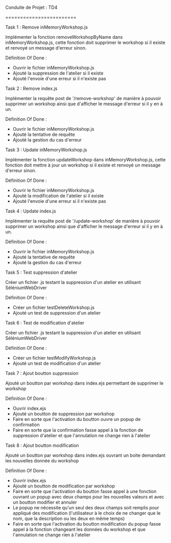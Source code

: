 Conduite de Projet : TD4

========================

Task 1 : Remove inMemoryWorkshop.js

Implémenter la fonction removeWorkshopByName dans inMemoryWorkshop.js, cette fonction doit supprimer le workshop si il existe et renvoyé un message d'erreur sinon.

Définition Of Done :

* Ouvrir le fichier inMemoryWorkshop.js
* Ajouté la suppression de l'atelier si il existe
* Ajouté l'envoie d'une erreur si il n'existe pas

Task 2 : Remove index.js

Implémenter la requête post de '/remove-workshop' de manière à pouvoir supprimer un workshop ainsi que d'afficher le message d'erreur si il y en à un.

Définition Of Done :

* Ouvrir le fichier inMemoryWorkshop.js
* Ajouté la tentative de requête
* Ajouté la gestion du cas d'erreur

Task 3 : Update inMemoryWorkshop.js

Implémenter la fonction updateWorkshop dans inMemoryWorkshop.js, cette fonction doit mettre à jour un workshop si il existe et renvoyé un message d'erreur sinon.

Définition Of Done :

* Ouvrir le fichier inMemoryWorkshop.js
* Ajouté la modification de l'atelier si il existe
* Ajouté l'envoie d'une erreur si il n'existe pas

Task 4 : Update index.js

Implémenter la requête post de '/update-workshop' de manière à pouvoir supprimer un workshop ainsi que d'afficher le message d'erreur si il y en à un.

Définition Of Done :

* Ouvrir le fichier inMemoryWorkshop.js
* Ajouté la tentative de requête
* Ajouté la gestion du cas d'erreur

Task 5 : Test suppression d'atelier

Créer un fichier .js testant la suppression d'un atelier en utilisant SéléniumWebDriver

Définition Of Done :

* Créer un fichier testDeleteWorkshop.js
* Ajouté un test de suppression d'un atelier

Task 6 : Test de modification d'atelier

Créer un fichier .js testant la suppression d'un atelier en utilisant SéléniumWebDriver

Définition Of Done :

* Créer un fichier testModifyWorkshop.js
* Ajouté un test de modification d'un atelier

Task 7 : Ajout boutton suppression

Ajouté un boutton par workshop dans index.ejs permettant de supprimer le workshop

Définition Of Done :

* Ouvrir index.ejs
* Ajouté un boutton de suppression par workshop
* Faire en sorte que l'activation du boutton ouvre un popup de confirmation
* Faire en sorte que la confirmation fasse appel à la fonction de suppression d'atelier et que l'annulation ne change rien à l'atelier

Task 8 : Ajout boutton modification

Ajouté un boutton par workshop dans index.ejs ouvrant un boite demandant les nouvelles donnée du workshop

Définition Of Done :

* Ouvrir index.ejs
* Ajouté un boutton de modification par workshop
* Faire en sorte que l'activation du boutton fasse appel à une fonction ouvrant un popup avec deux champs pour les nouvelles valeurs et avec un boutton modifier et annuler
* Le popup ne nécessite qu'un seul des deux champs soit remplis pour appliqué des modification (l'utilisateur à le choix de ne changer que le nom, que la description ou les
deux en même temps)
* Faire en sorte que l'activation du boutton modification du popup fasse appel à la fonction changeant les données du workshop et que l'annulation ne change rien à l'atelier